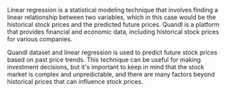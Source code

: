 Linear regression is a statistical modeling technique that involves finding a linear relationship between two variables, which in this case would be the historical stock prices and the predicted future prices. Quandl is a platform that provides financial and economic data, including historical stock prices for various companies.

Quandl dataset and linear regression is used to predict future stock prices based on past price trends. This technique can be useful for making investment decisions, but it's important to keep in mind that the stock market is complex and unpredictable, and there are many factors beyond historical prices that can influence stock prices.
